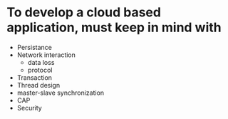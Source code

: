 # To develop a cloud based application, must keep in mind with
- Persistance
- Network interaction
    - data loss
    - protocol
- Transaction
- Thread design
- master-slave synchronization
- CAP
- Security
